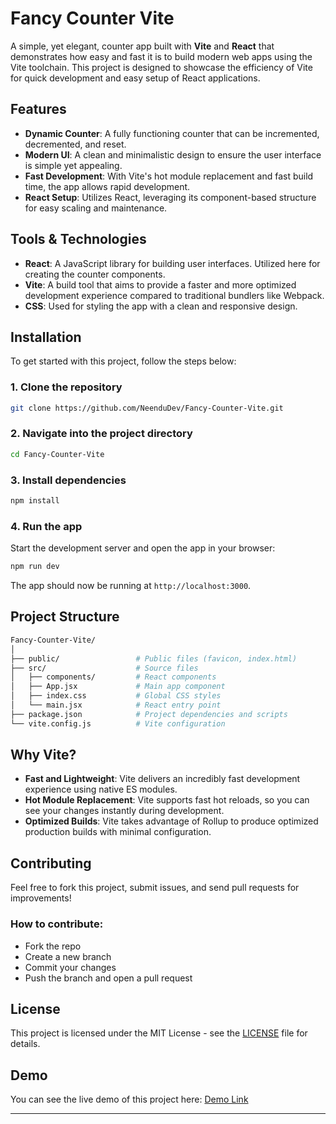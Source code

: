# Fancy Counter Vite

A simple, yet elegant, counter app built with **Vite** and **React** that demonstrates how easy and fast it is to build modern web apps using the Vite toolchain. This project is designed to showcase the efficiency of Vite for quick development and easy setup of React applications.

## Features

- **Dynamic Counter**: A fully functioning counter that can be incremented, decremented, and reset.
- **Modern UI**: A clean and minimalistic design to ensure the user interface is simple yet appealing.
- **Fast Development**: With Vite's hot module replacement and fast build time, the app allows rapid development.
- **React Setup**: Utilizes React, leveraging its component-based structure for easy scaling and maintenance.

## Tools & Technologies

- **React**: A JavaScript library for building user interfaces. Utilized here for creating the counter components.
- **Vite**: A build tool that aims to provide a faster and more optimized development experience compared to traditional bundlers like Webpack.
- **CSS**: Used for styling the app with a clean and responsive design.

## Installation

To get started with this project, follow the steps below:

### 1. Clone the repository

```bash
git clone https://github.com/NeenduDev/Fancy-Counter-Vite.git
```

### 2. Navigate into the project directory

```bash
cd Fancy-Counter-Vite
```

### 3. Install dependencies

```bash
npm install
```

### 4. Run the app

Start the development server and open the app in your browser:

```bash
npm run dev
```

The app should now be running at `http://localhost:3000`.

## Project Structure

```bash
Fancy-Counter-Vite/
│
├── public/                 # Public files (favicon, index.html)
├── src/                    # Source files
│   ├── components/         # React components
│   ├── App.jsx             # Main app component
│   ├── index.css           # Global CSS styles
│   └── main.jsx            # React entry point
├── package.json            # Project dependencies and scripts
└── vite.config.js          # Vite configuration
```

## Why Vite?

- **Fast and Lightweight**: Vite delivers an incredibly fast development experience using native ES modules.
- **Hot Module Replacement**: Vite supports fast hot reloads, so you can see your changes instantly during development.
- **Optimized Builds**: Vite takes advantage of Rollup to produce optimized production builds with minimal configuration.

## Contributing

Feel free to fork this project, submit issues, and send pull requests for improvements!

### How to contribute:

- Fork the repo
- Create a new branch
- Commit your changes
- Push the branch and open a pull request

## License

This project is licensed under the MIT License - see the [LICENSE](LICENSE) file for details.

## Demo

You can see the live demo of this project here: [Demo Link](#)

---
